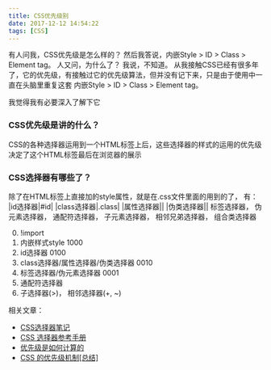 ```yaml
---
title: CSS优先级别
date: 2017-12-12 14:54:22
tags: [CSS]
---
```

有人问我，CSS优先级是怎么样的？
然后我答说，内嵌Style > ID > Class > Element tag。
人又问，为什么了？
我说，不知道。
从我接触CSS已经有很多年了，它的优先级，有接触过它的优先级算法，但并没有记下来，只是由于使用中一直在头脑里重复这套 内嵌Style > ID > Class > Element tag。

我觉得我有必要深入了解下它

### CSS优先级是讲的什么？
CSS的各种选择器运用到一个HTML标签上后，这些选择器的样式的运用的优先级决定了这个HTML标签最后在浏览器的展示

### CSS选择器有哪些了？
除了在HTML标签上直接加的style属性，就是在.css文件里面的用到的了，
有：
|id选择器|#id|
|class选择器|.class|
|属性选择器||
|伪类选择器||
标签选择器，
伪元素选择器，
通配符选择器，
子元素选择器，
相邻兄弟选择器，
组合类选择器

0. !import
1. 内嵌样式style 1000
2. id选择器      0100
3. class选择器/属性选择器/伪类选择器 0010
4. 标签选择器/伪元素选择器 0001
5. 通配符选择器
6. 子选择器(>)， 相邻选择器(+, ~)

相关文章：
- [CSS选择器笔记](http://www.ruanyifeng.com/blog/2009/03/css_selectors.html)
- [CSS 选择器参考手册](http://www.w3school.com.cn/cssref/css_selectors.ASP)
- [优先级是如何计算的](https://developer.mozilla.org/zh-CN/docs/Web/CSS/Specificity)
- [CSS 的优先级机制[总结]](http://www.cnblogs.com/xugang/archive/2010/09/24/1833760.html)

